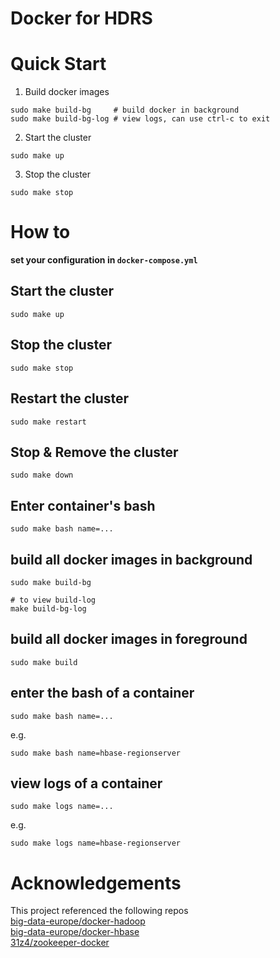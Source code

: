 # Docker for HDRS

# Quick Start
1. Build docker images
```
sudo make build-bg     # build docker in background
sudo make build-bg-log # view logs, can use ctrl-c to exit
```

2. Start the cluster
```
sudo make up
```

3. Stop the cluster
```
sudo make stop
```

# How to
**set your configuration in `docker-compose.yml`**

## Start the cluster
```
sudo make up
```

## Stop the cluster
```
sudo make stop
```

## Restart the cluster
```
sudo make restart
```

## Stop & Remove the cluster
```
sudo make down
```

## Enter container's bash
```
sudo make bash name=...
```

## build all docker images in background
```
sudo make build-bg

# to view build-log
make build-bg-log
```

## build all docker images in foreground
```
sudo make build
```

## enter the bash of a container
```
sudo make bash name=...
```
e.g.
```
sudo make bash name=hbase-regionserver
```

## view logs of a container
```
sudo make logs name=...
```
e.g.
```
sudo make logs name=hbase-regionserver
```

# Acknowledgements
This project referenced the following repos  
[big-data-europe/docker-hadoop](https://github.com/big-data-europe/docker-hadoop)  
[big-data-europe/docker-hbase](https://github.com/big-data-europe/docker-hbase/tree/master/distributed)  
[31z4/zookeeper-docker](https://github.com/31z4/zookeeper-docker/issues)
